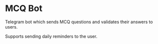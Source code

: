 # MCQ Bot

Telegram bot which sends MCQ questions and validates their answers to users.

Supports sending daily reminders to the user.
